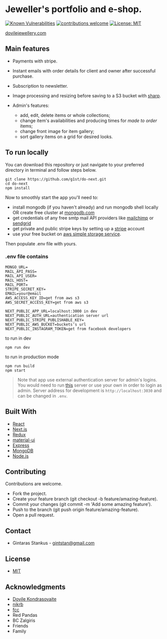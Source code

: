 # Jeweller's portfolio and e-shop.

[![Known Vulnerabilities](https://snyk.io/test/github/g1st/do-next/badge.svg?targetFile=package.json)](https://snyk.io/test/github/g1st/do-next)
[![contributions welcome](https://img.shields.io/badge/contributions-welcome-brightgreen.svg?style=flat)](#contributing)
[![License: MIT](https://img.shields.io/badge/License-MIT-yellow.svg)](https://opensource.org/licenses/MIT)

[dovilejewellery.com](https://dovilejewellery.com)

## Main features

- Payments with stripe.
- Instant emails with order details for client and owner after successful purchase.
- Subscription to newsletter.
- Image processing and resizing before saving to a S3 bucket with [sharp](https://github.com/lovell/sharp).
- Admin's features:

  - add, edit, delete items or whole collections;
  - change item's availabilities and producing times for _made to order_ items;
  - change front image for item gallery;
  - sort gallery items on a grid for desired looks.

## To run locally

You can download this repository or just navigate to your preferred directory in terminal and follow steps below.

```
git clone https://github.com/g1st/do-next.git
cd do-next
npm install
```

Now to smoothly start the app you'll need to:

- install mongodb (if you haven't already) and run mongodb shell locally OR create free cluster at [mongodb.com](https://www.mongodb.com/)
- get credentials of any free smtp mail API providers like [mailchimp](https://mailchimp.com) or [sendgrid](https://sendgrid.com)
- get private and public stripe keys by setting up a [stripe](https://stripe.com) account
- use your free bucket on [aws simple storage service](https://aws.amazon.com/).

Then populate .env file with yours.

### .env file contains

```
MONGO_URL=
MAIL_API_PASS=
MAIL_API_USER=
MAIL_HOST=
MAIL_PORT=
STRIPE_SECRET_KEY=
EMAIL=your@email
AWS_ACCESS_KEY_ID=get from aws s3
AWS_SECRET_ACCESS_KEY=get from aws s3

NEXT_PUBLIC_APP_URL=localhost:3000 in dev
NEXT_PUBLIC_AUTH_URL=authentication server url
NEXT_PUBLIC_STRIPE_PUBLISHABLE_KEY=
NEXT_PUBLIC_AWS_BUCKET=buckets's url
NEXT_PUBLIC_INSTAGRAM_TOKEN=get from facebook developers
```

to run in dev

```
npm run dev
```

to run in production mode

```
npm run build
npm start
```

> Note that app use external authentication server for admin's logins. You would need to run [this](https://github.com/g1st/express-server-jwt) server or use your own in order to login as admin. Server address for development is `http://localhost:3030` and can be changed in `.env`.

## Built With

- [React](https://github.com/facebook/react)
- [Next.js](https://github.com/zeit/next.js/)
- [Redux](https://github.com/reduxjs/redux)
- [material-ui](https://github.com/mui-org/material-ui)
- [Express](https://github.com/expressjs/express)
- [MongoDB](https://github.com/mongodb/mongo)
- [Node.js](https://github.com/nodejs/node)

## Contributing

Contributions are welcome.

- Fork the project.
- Create your feature branch (git checkout -b feature/amazing-feature).
- Commit your changes (git commit -m 'Add some amazing feature').
- Push to the branch (git push origin feature/amazing-feature).
- Open a pull request.

## Contact

- Gintaras Stankus - gintstan@gmail.com

## License

- [MIT](https://github.com/g1st/do-next/blob/development/LICENSE.md)

## Acknowledgments

- [Dovile Kondrasovaite](https://dovilejewellery.com/about)
- [nikrb](https://github.com/nikrb)
- [fcc](https://www.freecodecamp.org/)
- Red Pandas
- BC Zalgiris
- Friends
- Family
